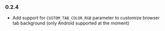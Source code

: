 ### 0.2.4
* Add support for `CUSTOM_TAB_COLOR_RGB` parameter to customize browser tab background (only Android supported at the moment)